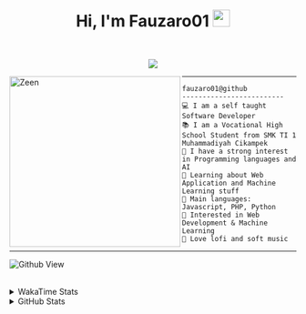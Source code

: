 <h1 align="center">
Hi, I'm Fauzaro01
  <img src="https://media.giphy.com/media/hvRJCLFzcasrR4ia7z/giphy.gif" width="30"></h1>
<br/>

<p align="center">
  <a href="https://github.com/DenverCoder1/readme-typing-svg">
    <img src="https://readme-typing-svg.herokuapp.com?lines=Chill%20and%20Coding;Full+Stack+Web+Developer;Student;Software%20Develover;Always%20learning%20new%20things&center=true&width=380&height=45">
  </a>
</p>

<img align="left" src="https://media.tenor.com/pNQi8B0fo1UAAAAi/gura-dance.gif" alt="Zeen" width="300" height="300" />
<hr>

```
fauzaro01@github
-------------------------
💻 I am a self taught Software Developer
📚 I am a Vocational High School Student from SMK TI 1 Muhammadiyah Cikampek
📝 I have a strong interest in Programming languages and AI
🌱 Learning about Web Application and Machine Learning stuff
🌟 Main languages: Javascript, PHP, Python
🚩 Interested in Web Development & Machine Learning
🎵 Love lofi and soft music 
```

<hr>

![Github View](https://komarev.com/ghpvc/?username=fauzaro01&style=flat-square)
<br><br>
<details>
  <summary>
     WakaTime Stats
  </summary>
  <br>
  <!--START_SECTION:waka-->

```txt
From: 10 September 2021 - To: 16 December 2024

Total Time: 653 hrs 14 mins

JavaScript          190 hrs 24 mins ███████▒░░░░░░░░░░░░░░░░░   29.15 %
PHP                 115 hrs         ████▒░░░░░░░░░░░░░░░░░░░░   17.61 %
HTML                81 hrs 11 mins  ███░░░░░░░░░░░░░░░░░░░░░░   12.43 %
EJS                 56 hrs 49 mins  ██▒░░░░░░░░░░░░░░░░░░░░░░   08.70 %
Blade Template      51 hrs 47 mins  ██░░░░░░░░░░░░░░░░░░░░░░░   07.93 %
Java                41 hrs 50 mins  █▓░░░░░░░░░░░░░░░░░░░░░░░   06.41 %
CSS                 29 hrs 14 mins  █░░░░░░░░░░░░░░░░░░░░░░░░   04.48 %
JSON                28 hrs 16 mins  █░░░░░░░░░░░░░░░░░░░░░░░░   04.33 %
Python              13 hrs 26 mins  ▓░░░░░░░░░░░░░░░░░░░░░░░░   02.06 %
Other               5 hrs 43 mins   ▒░░░░░░░░░░░░░░░░░░░░░░░░   00.88 %
```

<!--END_SECTION:waka-->
</details>
<details>
  <summary>
    GitHub Stats
  </summary>
  <br>
  <div align="center">
    <img src="https://github-readme-stats.vercel.app/api?username=Fauzaro01&show_icons=true&theme=algolia" alt="Fauzaro01's GitHub Stats" style="margin: 20px;" />
    <img src="https://github-readme-streak-stats.herokuapp.com/?user=Fauzaro01&theme=algolia" alt="Fauzaro01's GitHub Streak" style="margin: 20px;" />
  </div>

  <div align="center">
    <img src="https://github-readme-stats.vercel.app/api?username=Fauzaro01&show_icons=true&locale=en&count_private=true&hide_rank=true&custom_title=My%20GitHub%20Stats&disable_animations=true&theme=algolia" alt="Fauzaro01's Stars" style="margin: 20px;" />
    <img src="https://github-readme-stats.vercel.app/api/top-langs/?username=Fauzaro01&langs_count=8&theme=algolia&layout=compact" alt="Top Languages" style="margin: 20px;" />
  </div>
</details>
